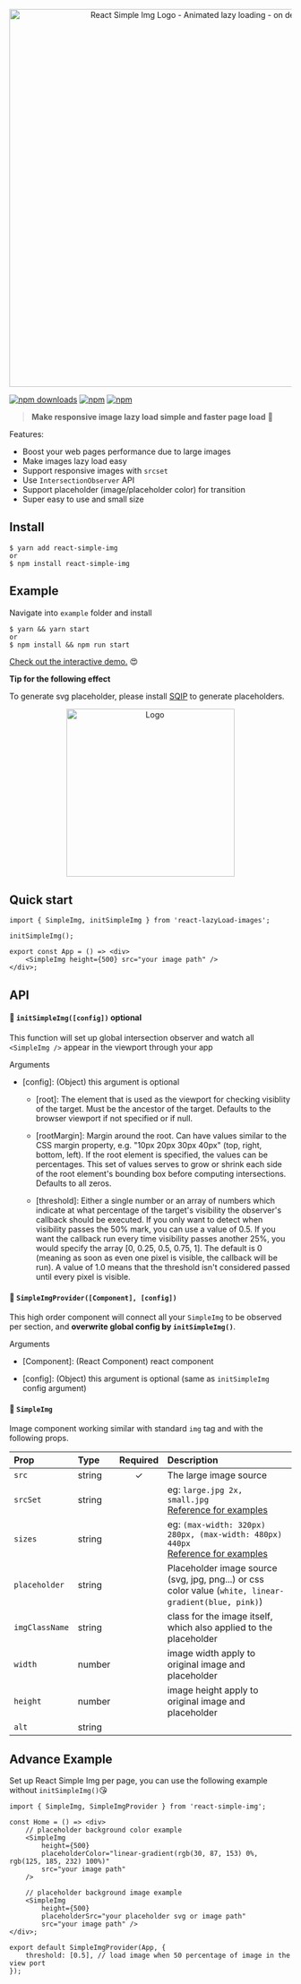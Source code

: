<p align="center">
    <img width="675" src="https://raw.githubusercontent.com/bluebill1049/react-simple-img/master/example/src/logo.png" alt="React Simple Img Logo - Animated lazy loading - on demand" />
</p>

[![npm downloads](https://img.shields.io/npm/dm/react-simple-img.svg?style=flat-square)](https://www.npmjs.com/package/react-simple-img)
[![npm](https://img.shields.io/npm/dt/react-simple-img.svg?style=flat-square)](https://www.npmjs.com/package/react-simple-img)
[![npm](https://img.shields.io/npm/l/react-simple-img.svg?style=flat-square)](https://www.npmjs.com/package/react-lazyload-image)

> **Make responsive image lazy load simple and faster page load** :clap:

Features:

* Boost your web pages performance due to large images
* Make images lazy load easy
* Support responsive images with `srcset`
* Use `IntersectionObserver` API
* Support placeholder (image/placeholder color) for transition
* Super easy to use and small size

## Install

    $ yarn add react-simple-img
    or
    $ npm install react-simple-img

## Example

Navigate into `example` folder and install

    $ yarn && yarn start
    or
    $ npm install && npm run start

<a href="https://react-simple-img.herokuapp.com/" target="_blank">Check out the interactive demo.</a> 😍

**Tip for the following effect**

To generate svg placeholder, please install [SQIP](https://github.com/technopagan/sqip/) to generate placeholders.

<p align="center">
    <a href="https://react-simple-img.herokuapp.com/" target="_blank">
        <img width="300" src="https://raw.githubusercontent.com/bluebill1049/react-simple-img/master/example/src/example.gif" alt="Logo" />
    </a>
</p>

## Quick start

    import { SimpleImg, initSimpleImg } from 'react-lazyLoad-images';

    initSimpleImg();

    export const App = () => <div>
        <SimpleImg height={500} src="your image path" />
    </div>;

## API

#### 🔗 `initSimpleImg([config])` optional

This function will set up global intersection observer and watch all `<SimpleImg />` appear in the viewport through your
app

Arguments

* [config]: (Object) this argument is optional


     - [root]: The element that is used as the viewport for checking
       visiblity of the target. Must be the ancestor of the target. Defaults
       to the browser viewport if not specified or if null.

     - [rootMargin]: Margin around the root. Can have values similar to the
       CSS margin property, e.g. "10px 20px 30px 40px" (top, right, bottom,
       left). If the root element is specified, the values can be
       percentages. This set of values serves to grow or shrink each side of
       the root element's bounding box before computing intersections.
       Defaults to all zeros.

     - [threshold]: Either a single number or an array of numbers which
       indicate at what percentage of the target's visibility the observer's
       callback should be executed. If you only want to detect when
       visibility passes the 50% mark, you can use a value of 0.5. If you
       want the callback run every time visibility passes another 25%, you
       would specify the array [0, 0.25, 0.5, 0.75, 1]. The default is 0
       (meaning as soon as even one pixel is visible, the callback will be
       run). A value of 1.0 means that the threshold isn't considered passed
       until every pixel is visible.

#### 🔗 `SimpleImgProvider([Component], [config])`

This high order component will connect all your `SimpleImg` to be observed per section, and **overwrite global config by
`initSimpleImg()`**.

Arguments

* [Component]: (React Component) react component

* [config]: (Object) this argument is optional (same as `initSimpleImg` config argument)

#### 🔗 `SimpleImg`

Image component working similar with standard `img` tag and with the following props.

| Prop           | Type   | Required | Description                                                                                                                                                                                                        |
| :------------- | :----- | :------: | :----------------------------------------------------------------------------------------------------------------------------------------------------------------------------------------------------------------- |
| `src`          | string |    ✓     | The large image source                                                                                                                                                                                             |
| `srcSet`       | string |          | eg: `large.jpg 2x, small.jpg` <br /><a href="https://developer.mozilla.org/en-US/docs/Learn/HTML/Multimedia_and_embedding/Responsive_images" target="_blank">Reference for examples</a>                            |
| `sizes`        | string |          | eg: `(max-width: 320px) 280px, (max-width: 480px) 440px` <br /><a href="https://developer.mozilla.org/en-US/docs/Learn/HTML/Multimedia_and_embedding/Responsive_images" target="_blank">Reference for examples</a> |
| `placeholder`  | string |          | Placeholder image source (svg, jpg, png...) or css color value (`white, linear-gradient(blue, pink)`)                                                                                                              |
| `imgClassName` | string |          | class for the image itself, which also applied to the placeholder                                                                                                                                                  |
| `width`        | number |          | image width apply to original image and placeholder                                                                                                                                                                |
| `height`       | number |          | image height apply to original image and placeholder                                                                                                                                                               |
| `alt`          | string |          |                                                                                                                                                                                                                    |

## Advance Example

Set up React Simple Img per page, you can use the following example without `initSimpleImg()`😘

    import { SimpleImg, SimpleImgProvider } from 'react-simple-img';

    const Home = () => <div>
        // placeholder background color example
        <SimpleImg
            height={500}
            placeholderColor="linear-gradient(rgb(30, 87, 153) 0%, rgb(125, 185, 232) 100%)"
            src="your image path"
        />

        // placeholder background image example
        <SimpleImg
            height={500}
            placeholderSrc="your placeholder svg or image path"
            src="your image path" />
    </div>;

    export default SimpleImgProvider(App, {
        threshold: [0.5], // load image when 50 percentage of image in the view port
    });
